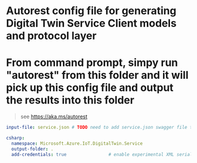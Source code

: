 # Autorest config file for generating Digital Twin Service Client models and protocol layer

# From command prompt, simpy run "autorest" from this folder and it will pick up this config file and output the results into this folder

> see https://aka.ms/autorest

``` yaml 
input-file: service.json # TODO need to add service.json swagger file to this directory

csharp:
  namespace: Microsoft.Azure.IoT.DigitalTwin.Service
  output-folder: .
  add-credentials: true                # enable experimental XML serialization support
```